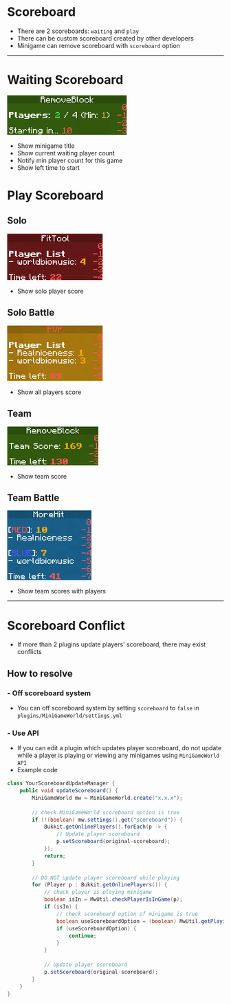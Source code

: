# Scoreboard
- There are 2 scoreboards: `waiting` and `play`
- There can be custom scoreboard created by other developers
- Minigame can remove scoreboard with `scoreboard` option

---

# Waiting Scoreboard
![](waiting-scoreboard.png)
- Show minigame title
- Show current waiting player count
- Notify min player count for this game
- Show left time to start



# Play Scoreboard
## Solo
![](solo-play-scoreboard.png)
- Show solo player score

## Solo Battle
![](solobattle-play-scoreboard.png)
- Show all players score

## Team
![](team-play-scoreboard.png)
- Show team score

## Team Battle
![](teambattle-play-scoreboard.png)
- Show team scores with players

---

# Scoreboard Conflict
- If more than 2 plugins update players' scoreboard, there may exist conflicts

## How to resolve
### - Off scoreboard system
- You can off scoreboard system by setting `scoreboard` to `false` in `plugins/MiniGameWorld/settings.yml`
### - Use API
- If you can edit a plugin which updates player scoreboard, do not update while a player is playing or viewing any minigames using `MiniGameWorld API`
- Example code
```java
class YourScoreboardUpdateManager {
	public void updateScoreboard() {
		MiniGameWorld mw = MiniGameWorld.create("x.x.x");

		// check MiniGameWorld scoreboard option is true
		if (!(boolean) mw.settings().get("scoreboard")) {
			Bukkit.getOnlinePlayers().forEach(p -> {
				// Update player scoreboard
				p.setScoreboard(original-scoreboard);
			});
			return;
		}

		// DO NOT update player scoreboard while playing
		for (Player p : Bukkit.getOnlinePlayers()) {
			// check player is playing minigame
			boolean isIn = MwUtil.checkPlayerIsInGame(p);
			if (isIn) {
				// check scoreboard option of minigame is true
				boolean useScoreboardOption = (boolean) MwUtil.getPlayingGame(p).settings().get("scoreboard");
				if (useScoreboardOption) {
					continue;
				}
			}

			// Update player scoreboard
			p.setScoreboard(original-scoreboard);
		}
	}
}
```